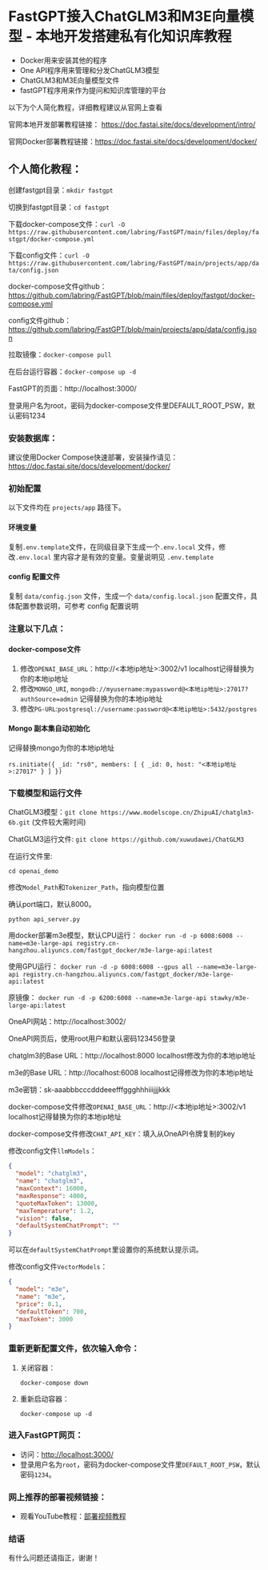 # FastGPT接入ChatGLM3和M3E向量模型 - 本地开发搭建私有化知识库教程

- Docker用来安装其他的程序
- One API程序用来管理和分发ChatGLM3模型
- ChatGLM3和M3E向量模型文件
- fastGPT程序用来作为提问和知识库管理的平台

以下为个人简化教程，详细教程建议从官网上查看

官网本地开发部署教程链接： https://doc.fastai.site/docs/development/intro/

官网Docker部署教程链接：https://doc.fastai.site/docs/development/docker/

## 个人简化教程：

创建fastgpt目录：`mkdir fastgpt`

切换到fastgpt目录：`cd fastgpt`

下载docker-compose文件：`curl -O https://raw.githubusercontent.com/labring/FastGPT/main/files/deploy/fastgpt/docker-compose.yml`

下载config文件：`curl -O https://raw.githubusercontent.com/labring/FastGPT/main/projects/app/data/config.json`

docker-compose文件github：https://github.com/labring/FastGPT/blob/main/files/deploy/fastgpt/docker-compose.yml

config文件github：https://github.com/labring/FastGPT/blob/main/projects/app/data/config.json

拉取镜像：`docker-compose pull`

在后台运行容器：`docker-compose up -d`

FastGPT的页面：http://localhost:3000/

登录用户名为root，密码为docker-compose文件里DEFAULT_ROOT_PSW，默认密码1234

### 安装数据库：

建议使用Docker Compose快速部署，安装操作请见：https://doc.fastai.site/docs/development/docker/

### 初始配置
以下文件均在 `projects/app` 路径下。

#### 环境变量

复制`.env.template`文件，在同级目录下生成一个`.env.local` 文件，修改`.env.local` 里内容才是有效的变量。变量说明见 `.env.template`

#### config 配置文件

复制 `data/config.json` 文件，生成一个 `data/config.local.json` 配置文件，具体配置参数说明，可参考 config 配置说明

### 注意以下几点：

#### docker-compose文件

1. 修改`OPENAI_BASE_URL`：http://<本地ip地址>:3002/v1		localhost记得替换为你的本地ip地址
2. 修改`MONGO_URI`, `mongodb://myusername:mypassword@<本地ip地址>:27017?authSource=admin` 	记得替换为你的本地ip地址
3. 修改`PG-URL`:`postgresql://username:password@<本地ip地址>:5432/postgres`

#### Mongo 副本集自动初始化

记得替换mongo为你的本地ip地址

`rs.initiate({
  _id: "rs0",
  members: [
    { _id: 0, host: "<本地ip地址>:27017" }
  ]
})`

### 下载模型和运行文件

ChatGLM3模型：`git clone https://www.modelscope.cn/ZhipuAI/chatglm3-6b.git` (文件较大需时间)

ChatGLM3运行文件: `git clone https://github.com/xuwudawei/ChatGLM3`

在运行文件里: 

`cd openai_demo`

修改`Model_Path`和`Tokenizer_Path`，指向模型位置

确认port端口，默认8000。

`python api_server.py`

用docker部署m3e模型，默认CPU运行：
`docker run -d -p 6008:6008 --name=m3e-large-api registry.cn-hangzhou.aliyuncs.com/fastgpt_docker/m3e-large-api:latest`

使用GPU运行：
`docker run -d -p 6008:6008 --gpus all --name=m3e-large-api registry.cn-hangzhou.aliyuncs.com/fastgpt_docker/m3e-large-api:latest`

原镜像：
`docker run -d -p 6200:6008 --name=m3e-large-api stawky/m3e-large-api:latest`

OneAPI网站：http://localhost:3002/

OneAPI网页后，使用root用户和默认密码123456登录

chatglm3的Base URL：http://localhost:8000	localhost修改为你的本地ip地址

m3e的Base URL：http://localhost:6008		localhost记得修改为你的本地ip地址

m3e密钥：sk-aaabbbcccdddeeefffggghhhiiijjjkkk

docker-compose文件修改`OPENAI_BASE_URL`：http://<本地ip地址>:3002/v1		localhost记得替换为你的本地ip地址

docker-compose文件修改`CHAT_API_KEY`：填入从OneAPI令牌复制的key

修改config文件`llmModels`：
```json
{
  "model": "chatglm3",
  "name": "chatglm3",
  "maxContext": 16000,
  "maxResponse": 4000,
  "quoteMaxToken": 13000,
  "maxTemperature": 1.2,
  "vision": false,
  "defaultSystemChatPrompt": ""
}
```

可以在`defaultSystemChatPrompt`里设置你的系统默认提示词。

修改config文件`VectorModels`：
```json
{
  "model": "m3e",
  "name": "m3e",
  "price": 0.1,
  "defaultToken": 700,
  "maxToken": 3000
}
```

### 重新更新配置文件，依次输入命令：

1. 关闭容器：
   ```
   docker-compose down
   ```
2. 重新启动容器：
   ```
   docker-compose up -d
   ```

### 进入FastGPT网页：

- 访问：[http://localhost:3000/](http://localhost:3000/)
- 登录用户名为`root`，密码为docker-compose文件里`DEFAULT_ROOT_PSW`，默认密码`1234`。

### 网上推荐的部署视频链接：

- 观看YouTube教程：[部署视频教程](https://www.youtube.com/watch?v=yYdjBvhdYW8&t=1742s)

### 结语

有什么问题还请指正，谢谢！

